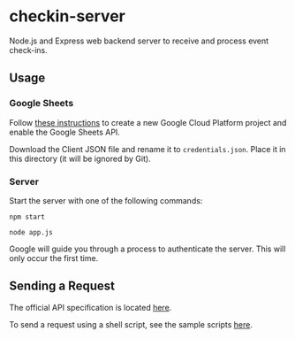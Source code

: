 # checkin-server

Node.js and Express web backend server to receive and process event check-ins.

## Usage

### Google Sheets

Follow [these instructions](https://developers.google.com/sheets/api/quickstart/nodejs) to create a new Google Cloud Platform project and enable the Google Sheets API.

Download the Client JSON file and rename it to `credentials.json`. Place it in this directory (it will be ignored by Git).

### Server

Start the server with one of the following commands:

```shell
npm start
```

```
node app.js
```

Google will guide you through a process to authenticate the server. This will only occur the first time.

## Sending a Request

The official API specification is located [here](https://github.com/sfusurge/checkin-server/blob/master/api-specification.md).

To send a request using a shell script, see the sample scripts [here](https://github.com/sfusurge/checkin-server/blob/master/scripts-api/checkin).
